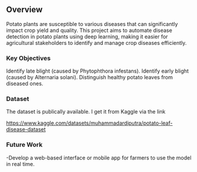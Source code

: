 ## Overview
Potato plants are susceptible to various diseases that can significantly impact crop yield and quality. This project aims to automate disease detection in potato plants using deep learning, making it easier for agricultural stakeholders to identify and manage crop diseases efficiently.

### Key Objectives
Identify late blight (caused by Phytophthora infestans).
Identify early blight (caused by Alternaria solani).
Distinguish healthy potato leaves from diseased ones.
### Dataset
The dataset is publically available. I get it from Kaggle via the link

https://www.kaggle.com/datasets/muhammadardiputra/potato-leaf-disease-dataset

### Future Work
-Develop a web-based interface or mobile app for farmers to use the model in real time.
